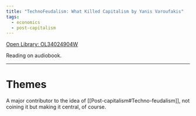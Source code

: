 ```yaml
---
title: "TechnoFeudalism: What Killed Capitalism by Yanis Varoufakis"
tags:
  - economics
  - post-capitalism
---
```

[Open Library: OL34024904W](https://openlibrary.org/works/OL34024904W/Techno-Feudalism)

Reading on audiobook.

---

# Themes

A major contributor to the idea of [[Post-capitalism#Techno-feudalism]], not coining it but making it central, of course.
